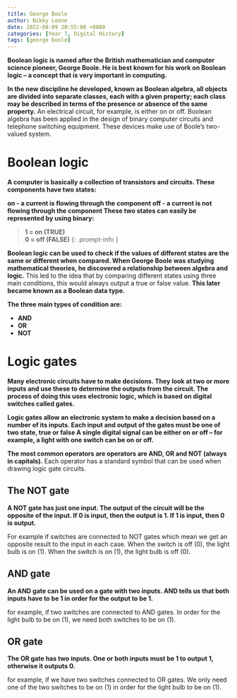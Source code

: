 ```yaml
---
title: George Boole
author: Nikky Leone
date: 2022-08-09 20:55:00 +0800
categories: [Year 7, Digital History]
tags: [george boole]
---
```


**Boolean logic is named after the British mathematician and computer science pioneer, George Boole. He is best known for his work on Boolean logic – a concept that is very important in computing.**

**In the new discipline he developed, known as Boolean algebra, all objects are divided into separate classes, each with a given property; each class may be described in terms of the presence or absence of the same property.** An electrical circuit, for example, is either on or off. Boolean algebra has been applied in the design of binary computer circuits and telephone switching equipment. These devices make use of Boole’s two-valued system.

# Boolean logic

**A computer is basically a collection of transistors and circuits. These components have two states:**

**on - a current is flowing through the component
off - a current is not flowing through the component
These two states can easily be represented by using binary:**

> **1 = on (TRUE)**                                                                                                                                                     
**0 = off (FALSE)**
{: .prompt-info }

**Boolean logic can be used to check if the values of different states are the same or different when compared. When George Boole was studying mathematical theories, he discovered a relationship between algebra and logic.** This led to the idea that by comparing different states using three main conditions, this would always output a true or false value. **This later became known as a Boolean data type.**

**The three main types of condition are:**

- **AND**
- **OR**
- **NOT**

# Logic gates

**Many electronic circuits have to make decisions. They look at two or more inputs and use these to determine the outputs from the circuit. The process of doing this uses electronic logic, which is based on digital switches called gates.**

**Logic gates allow an electronic system to make a decision based on a number of its inputs. Each input and output of the gates must be one of two state, true or false 
A single digital signal can be either on or off – for example, a light with one switch can be on or off.**

**The most common operators are operators are AND, OR and NOT (always in capitals).** Each operator has a standard symbol that can be used when drawing logic gate circuits.

## The NOT gate

**A NOT gate has just one input. The output of the circuit will be the opposite of the input. If 0 is input, then the output is 1. If 1 is input, then 0 is output.**

For example if switches are connected to NOT gates which mean we get an opposite result to the input in each case. When the switch is off (0), the light bulb is on (1). When the switch is on (1), the light bulb is off (0).

## AND gate

**An AND gate can be used on a gate with two inputs. AND tells us that both inputs have to be 1 in order for the output to be 1.**

for example, if two switches are connected to AND gates. In order for the light bulb to be on (1), we need both switches to be on (1).

## OR gate 

**The OR gate has two inputs. One or both inputs must be 1 to output 1, otherwise it outputs 0.**

for example, if we have two switches connected to OR gates. We only need one of the two switches to be on (1) in order for the light bulb to be on (1).














